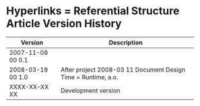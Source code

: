 ﻿Hyperlinks = Referential Structure Article Version History
==========================================================

| Version            | Description                                                     |
|--------------------|-----------------------------------------------------------------|
| 2007-11-08 00  0.1 |                                                                 |
| 2008-03-19 00  1.0 | After project  2008-03 11  Document Design Time = Runtime, a.o. |
| XXXX-XX-XX XX      | Development version                                             |

